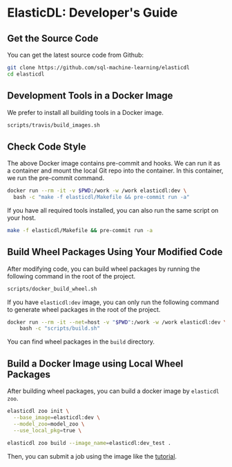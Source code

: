 # ElasticDL: Developer's Guide

## Get the Source Code

You can get the latest source code from Github:

```bash
git clone https://github.com/sql-machine-learning/elasticdl
cd elasticdl
```

## Development Tools in a Docker Image

We prefer to install all building tools in a Docker image.

```bash
scripts/travis/build_images.sh
```

## Check Code Style

The above Docker image contains pre-commit and hooks.  We can run it as a
container and mount the local Git repo into the container.  In this
container, we run the pre-commit command.

```bash
docker run --rm -it -v $PWD:/work -w /work elasticdl:dev \
  bash -c "make -f elasticdl/Makefile && pre-commit run -a"
```

If you have all required tools installed, you can also run the same script
on your host.

```bash
make -f elasticdl/Makefile && pre-commit run -a
```

## Build Wheel Packages Using Your Modified Code

After modifying code, you can build wheel packages by running the
following command in the root of the project.

```bash
scripts/docker_build_wheel.sh
```

If you have `elasticdl:dev` image, you can only run the following command to
generate wheel packages in the root of the project.

```bash
docker run --rm -it --net=host -v "$PWD":/work -w /work elasticdl:dev \
    bash -c "scripts/build.sh"
```

You can find wheel packages in the `build` directory.

## Build a Docker Image using Local Wheel Packages

After building wheel packages, you can build a docker image by
`elasticdl zoo`.

```bash
elasticdl zoo init \
  --base_image=elasticdl:dev \
  --model_zoo=model_zoo \
  --use_local_pkg=true \

elasticdl zoo build --image_name=elasticdl:dev_test .
```

Then, you can submit a job using the image like the
[tutorial](https://github.com/sql-machine-learning/elasticdl/blob/develop/docs/tutorials/elasticdl_local.md).

